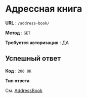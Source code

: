 # Адрессная книга

**URL** : `/address-book/`

**Метод** : `GET`

**Требуется авторизация** : ДА

## Успешный ответ

**Код** : `200 OK`

**Тип ответа**

См. [AddressBook](/api-docs/types.md#AddressBook)
